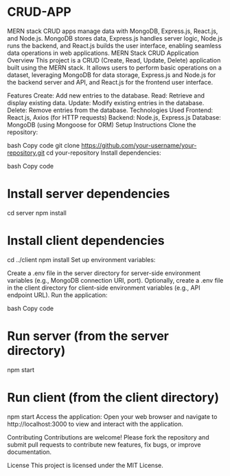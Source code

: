 # CRUD-APP
 MERN stack CRUD apps manage data with MongoDB, Express.js, React.js, and Node.js. MongoDB stores data, Express.js handles server logic, Node.js runs the backend, and React.js builds the user interface, enabling seamless data operations in web applications.
MERN Stack CRUD Application
Overview
This project is a CRUD (Create, Read, Update, Delete) application built using the MERN stack. It allows users to perform basic operations on a dataset, leveraging MongoDB for data storage, Express.js and Node.js for the backend server and API, and React.js for the frontend user interface.

Features
Create: Add new entries to the database.
Read: Retrieve and display existing data.
Update: Modify existing entries in the database.
Delete: Remove entries from the database.
Technologies Used
Frontend: React.js, Axios (for HTTP requests)
Backend: Node.js, Express.js
Database: MongoDB (using Mongoose for ORM)
Setup Instructions
Clone the repository:

bash
Copy code
git clone https://github.com/your-username/your-repository.git
cd your-repository
Install dependencies:

bash
Copy code
# Install server dependencies
cd server
npm install

# Install client dependencies
cd ../client
npm install
Set up environment variables:

Create a .env file in the server directory for server-side environment variables (e.g., MongoDB connection URI, port).
Optionally, create a .env file in the client directory for client-side environment variables (e.g., API endpoint URL).
Run the application:

bash
Copy code
# Run server (from the server directory)
npm start

# Run client (from the client directory)
npm start
Access the application:
Open your web browser and navigate to http://localhost:3000 to view and interact with the application.

Contributing
Contributions are welcome! Please fork the repository and submit pull requests to contribute new features, fix bugs, or improve documentation.

License
This project is licensed under the MIT License.
